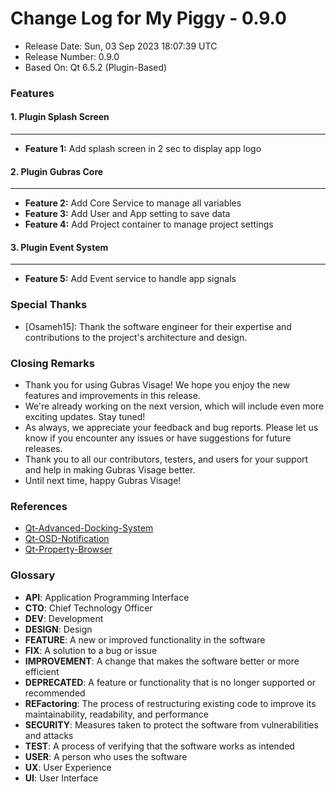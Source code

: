 # Change Log for My Piggy - 0.9.0

* Release Date: Sun, 03 Sep 2023 18:07:39 UTC
* Release Number: 0.9.0
* Based On: Qt 6.5.2 (Plugin-Based)

### Features

#### 1. Plugin Splash Screen
--------

* **Feature 1:** Add splash screen in 2 sec to display app logo

#### 2. Plugin Gubras Core
--------

* **Feature 2:** Add Core Service to manage all variables
* **Feature 3:** Add User and App setting to save data
* **Feature 4:** Add Project container to manage project settings

#### 3. Plugin Event System
--------

* **Feature 5:** Add Event service to handle app signals

### Special Thanks

* [Osameh15]: Thank the software engineer for their expertise and contributions to the project's architecture and design.

### Closing Remarks

* Thank you for using Gubras Visage! We hope you enjoy the new features and improvements in this release.
* We're already working on the next version, which will include even more exciting updates. Stay tuned!
* As always, we appreciate your feedback and bug reports. Please let us know if you encounter any issues or have suggestions for future releases.
* Thank you to all our contributors, testers, and users for your support and help in making Gubras Visage better.
* Until next time, happy Gubras Visage!

### References

* [Qt-Advanced-Docking-System](https://github.com/githubuser0xFFFF/Qt-Advanced-Docking-System)
* [Qt-OSD-Notification](https://github.com/dstftw/qosdnotification)
* [Qt-Property-Browser](https://github.com/abhijitkundu/QtPropertyBrowser)

### Glossary

* **API**: Application Programming Interface
* **CTO**: Chief Technology Officer
* **DEV**: Development
* **DESIGN**: Design
* **FEATURE**: A new or improved functionality in the software
* **FIX**: A solution to a bug or issue
* **IMPROVEMENT**: A change that makes the software better or more efficient
* **DEPRECATED**: A feature or functionality that is no longer supported or recommended
* **REFactoring**: The process of restructuring existing code to improve its maintainability, readability, and performance
* **SECURITY**: Measures taken to protect the software from vulnerabilities and attacks
* **TEST**: A process of verifying that the software works as intended
* **USER**: A person who uses the software
* **UX**: User Experience
* **UI**: User Interface